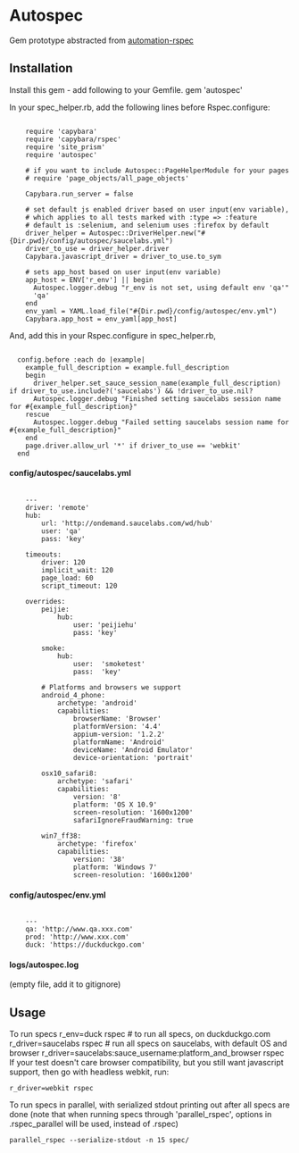 # Autospec

Gem prototype abstracted from [automation-rspec](https://github.com/peijiehu/automation-rspec)

## Installation

Install this gem - add following to your Gemfile.
    gem 'autospec'

In your spec_helper.rb, add the following lines before Rspec.configure:
```

    require 'capybara'
    require 'capybara/rspec'
    require 'site_prism'
    require 'autospec'

    # if you want to include Autospec::PageHelperModule for your pages
    # require 'page_objects/all_page_objects'

    Capybara.run_server = false

    # set default js enabled driver based on user input(env variable),
    # which applies to all tests marked with :type => :feature
    # default is :selenium, and selenium uses :firefox by default
    driver_helper = Autospec::DriverHelper.new("#{Dir.pwd}/config/autospec/saucelabs.yml")
    driver_to_use = driver_helper.driver
    Capybara.javascript_driver = driver_to_use.to_sym

    # sets app_host based on user input(env variable)
    app_host = ENV['r_env'] || begin
      Autospec.logger.debug "r_env is not set, using default env 'qa'"
      'qa'
    end
    env_yaml = YAML.load_file("#{Dir.pwd}/config/autospec/env.yml")
    Capybara.app_host = env_yaml[app_host]

```
And, add this in your Rspec.configure in spec_helper.rb,
```

  config.before :each do |example|
    example_full_description = example.full_description
    begin
      driver_helper.set_sauce_session_name(example_full_description) if driver_to_use.include?('saucelabs') && !driver_to_use.nil?
      Autospec.logger.debug "Finished setting saucelabs session name for #{example_full_description}"
    rescue
      Autospec.logger.debug "Failed setting saucelabs session name for #{example_full_description}"
    end
    page.driver.allow_url '*' if driver_to_use == 'webkit'
  end

```
#### config/autospec/saucelabs.yml

```

    ---
    driver: 'remote'
    hub:
        url: 'http://ondemand.saucelabs.com/wd/hub'
        user: 'qa'
        pass: 'key'

    timeouts:
        driver: 120
        implicit_wait: 120
        page_load: 60
        script_timeout: 120

    overrides:
        peijie:
            hub:
                user: 'peijiehu'
                pass: 'key'

        smoke:
            hub:
                user:  'smoketest'
                pass:  'key'

        # Platforms and browsers we support
        android_4_phone:
            archetype: 'android'
            capabilities:
                browserName: 'Browser'
                platformVersion: '4.4'
                appium-version: '1.2.2'
                platformName: 'Android'
                deviceName: 'Android Emulator'
                device-orientation: 'portrait'

        osx10_safari8:
            archetype: 'safari'
            capabilities:
                version: '8'
                platform: 'OS X 10.9'
                screen-resolution: '1600x1200'
                safariIgnoreFraudWarning: true

        win7_ff38:
            archetype: 'firefox'
            capabilities:
                version: '38'
                platform: 'Windows 7'
                screen-resolution: '1600x1200'

```

#### config/autospec/env.yml
```

    ---
    qa: 'http://www.qa.xxx.com'
    prod: 'http://www.xxx.com'
    duck: 'https://duckduckgo.com'

```

#### logs/autospec.log
(empty file, add it to gitignore)

## Usage
To run specs
    r_env=duck rspec                  # to run all specs, on duckduckgo.com
    r_driver=saucelabs rspec          # run all specs on saucelabs, with default OS and browser
    r_driver=saucelabs:sauce_username:platform_and_browser rspec
If your test doesn't care browser compatibility, but you still want javascript support, then go with headless webkit,
run:
```
r_driver=webkit rspec
```
To run specs in parallel, with serialized stdout printing out after all specs are done
(note that when running specs through 'parallel_rspec', options in .rspec_parallel will be used, instead of .rspec)
```
parallel_rspec --serialize-stdout -n 15 spec/
```